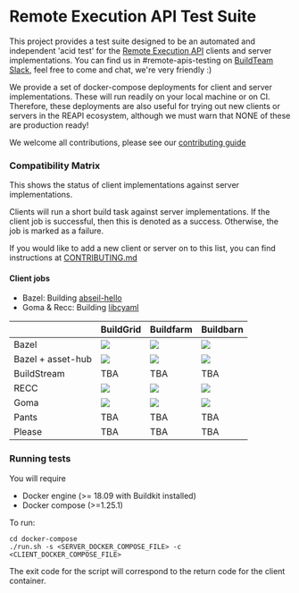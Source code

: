 # Remote Execution API Test Suite

This project provides a test suite designed to be an automated and independent 'acid test' for the [Remote Execution API](https://github.com/bazelbuild/remote-apis) clients and server implementations. You can find us in #remote-apis-testing on [BuildTeam Slack](https://join.slack.com/t/buildteamworld/shared_invite/enQtMzkxNzE0MDMyMDY1LTJiMDg4OWI4MWEwMDAxNGEyYjA3Zjk5ZDQwN2MwNWVkM2NlZTIxOWYxNGJmYTAzYmFlMWUwYjhmNWFkZGU0YTQ), feel free to come and chat, we're very friendly :)

We provide a set of docker-compose deployments for client and server implementations. These will run readily on your local machine or on CI. Therefore, these deployments
are also useful for trying out new clients or servers in the REAPI ecosystem, although we must warn that NONE of these are production ready!

We welcome all contributions, please see our [contributing guide](CONTRIBUTING.md)

### Compatibility Matrix

This shows the status of client implementations against server implementations.

Clients will run a short build task against server implementations. If the client job is successful, then this is
denoted as a success. Otherwise, the job is marked as a failure.

If you would like to add a new client or server on to this list, you can find instructions at [CONTRIBUTING.md](CONTRIBUTING.md#adding-new-client-and-server-implementations)

#### Client jobs

- Bazel: Building [abseil-hello](https://github.com/abseil/abseil-hello/tree/master/bazel-hello)
- Goma & Recc: Building [libcyaml](https://github.com/tlsa/libcyaml)

|                   | BuildGrid                      | Buildfarm                      | Buildbarn                      |
| ----------------- | ------------------------------ | ------------------------------ | ------------------------------ |
| Bazel             | ![][bazel-buildgrid]           | ![][bazel-buildfarm]           | ![][bazel-buildbarn]           |
| Bazel + asset-hub | ![][bazel-buildgrid-asset-hub] | ![][bazel-buildfarm-asset-hub] | ![][bazel-buildbarn-asset-hub] |
| BuildStream       | TBA                            | TBA                            | TBA                            |
| RECC              | ![][recc-buildgrid]            | ![][recc-buildfarm]            | ![][recc-buildbarn]            |
| Goma              | ![][goma-buildgrid]            | ![][goma-buildfarm]            | ![][goma-buildbarn]            |
| Pants             | TBA                            | TBA                            | TBA                            |
| Please            | TBA                            | TBA                            | TBA                            |

[bazel-buildgrid]: https://remote-apis-testing.gitlab.io/remote-apis-testing/buildgrid-bazel-deployed.svg
[bazel-buildgrid-asset-hub]: https://remote-apis-testing.gitlab.io/remote-apis-testing/buildgrid-bazel_remote_downloader-asset_hub-deployed.svg
[bazel-buildfarm]: https://remote-apis-testing.gitlab.io/remote-apis-testing/buildfarm-bazel-deployed.svg
[bazel-buildfarm-asset-hub]: https://remote-apis-testing.gitlab.io/remote-apis-testing/buildfarm-bazel_remote_downloader-asset_hub-deployed.svg
[bazel-buildbarn]: https://remote-apis-testing.gitlab.io/remote-apis-testing/buildbarn-bazel-deployed.svg
[bazel-buildbarn-asset-hub]: https://remote-apis-testing.gitlab.io/remote-apis-testing/buildbarn-bazel_remote_downloader-asset_hub-deployed.svg
[recc-buildgrid]: https://remote-apis-testing.gitlab.io/remote-apis-testing/buildgrid-recc-deployed.svg
[recc-buildfarm]: https://remote-apis-testing.gitlab.io/remote-apis-testing/buildfarm-recc-deployed.svg
[recc-buildbarn]: https://remote-apis-testing.gitlab.io/remote-apis-testing/buildbarn-recc-deployed.svg
[goma-buildgrid]: https://remote-apis-testing.gitlab.io/remote-apis-testing/buildgrid-goma-deployed.svg
[goma-buildfarm]: https://remote-apis-testing.gitlab.io/remote-apis-testing/buildfarm-goma-deployed.svg
[goma-buildbarn]: https://remote-apis-testing.gitlab.io/remote-apis-testing/buildbarn-goma-deployed.svg

### Running tests

You will require

- Docker engine (>= 18.09 with Buildkit installed)
- Docker compose (>=1.25.1)

To run:

```
cd docker-compose
./run.sh -s <SERVER_DOCKER_COMPOSE_FILE> -c <CLIENT_DOCKER_COMPOSE_FILE>
```

The exit code for the script will correspond to the return code for the client container.